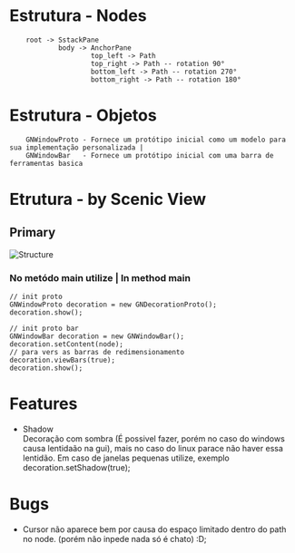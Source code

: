

# Estrutura - Nodes

        root -> SstackPane
                body -> AnchorPane
                        top_left -> Path
                        top_right -> Path -- rotation 90°
                        bottom_left -> Path -- rotation 270°
                        bottom_right -> Path -- rotation 180°

# Estrutura - Objetos

        GNWindowProto - Fornece um protótipo inicial como um modelo para sua implementação personalizada |
        GNWindowBar   - Fornece um protótipo inicial com uma barra de ferramentas basica



# Etrutura - by Scenic View
## Primary
![Structure](screenshot/primarySctructure.png)

### No metódo main utilize |  In method main
  
    // init proto
    GNWindowProto decoration = new GNDecorationProto();
    decoration.show();
    
    // init proto bar
    GNWindowBar decoration = new GNWindowBar();
    decoration.setContent(node);
    // para vers as barras de redimensionamento
    decoration.viewBars(true);
    decoration.show();


# Features
* Shadow <br>
        Decoração com sombra (É possivel fazer, porém no caso do windows causa lentidaão na gui), mais no caso do linux parace não haver essa lentidão.
        Em caso de janelas pequenas utilize, exemplo decoration.setShadow(true);

# Bugs
* Cursor não aparece bem por causa do espaço limitado dentro do path no node. (porém não inpede nada só é chato) :D;
